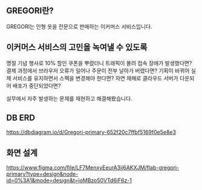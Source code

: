 ## GREGORI란?
GREGORI는 인형 옷을 전문으로 판매하는 이커머스 서비스입니다.

## 이커머스 서비스의 고민을 녹여낼 수 있도록
명절 기념 행사로 10% 할인 쿠폰을 뿌렸더니 트래픽이 몰려 접속 장애가 발생했다면?
결제 과정에서 브라우저 오류가 일어나 주문이 전부 날아가 버렸다면?
기획이 바뀌어 실제 서비스를 유지하면서 스펙을 변경해야 한다면?
자연 재해로 클라우드 서버가 다운되어 배포가 중단되었다면?

실무에서 자주 발생하는 문제를 재현하고 해결해봤습니다.

## DB ERD
https://dbdiagram.io/d/Gregori-primary-652f20c7ffbf5169f0e5e8e3

## 화면 설계
https://www.figma.com/file/LF7MenxyEeurA3ij6AKXJM/flab-gregori-primary?type=design&node-id=0%3A1&mode=design&t=joMBzo50VTd6iF6z-1
